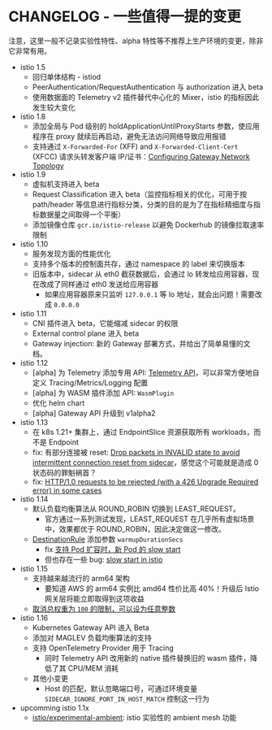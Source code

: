 # CHANGELOG - 一些值得一提的变更

注意，这里一般不记录实验性特性、alpha 特性等不推荐上生产环境的变更，除非它非常有用。

- istio 1.5
  - 回归单体结构 - istiod
  - PeerAuthentication/RequestAuthentication 与 authorization 进入 beta
  - 使用数据面的 Telemetry v2 插件替代中心化的 Mixer，istio 的指标因此发生较大变化
- istio 1.8
  - 添加全局与 Pod 级别的 holdApplicationUntilProxyStarts 参数，使应用程序在 proxy 就续后再启动，避免无法访问网络导致应用报错
  - 支持通过 `X-Forwarded-For` (XFF) and `X-Forwarded-Client-Cert` (XFCC) 请求头转发客户端 IP/证书：[Configuring Gateway Network Topology](https://istio.io/latest/docs/ops/configuration/traffic-management/network-topologies/)
- istio 1.9
  - 虚拟机支持进入 beta
  - Request Classification 进入 beta（监控指标相关的优化，可用于按 path/header 等信息进行指标分类，分类的目的是为了在指标精细度与指标数据量之间取得一个平衡）
  - 添加镜像仓库 `gcr.io/istio-release` 以避免 Dockerhub 的镜像拉取速率限制
- istio 1.10
  - 服务发现方面的性能优化
  - 支持多个版本的控制面共存，通过 namespace 的 label 来切换版本
  - 旧版本中，sidecar 从 eth0 截获数据后，会通过 lo 转发给应用容器，现在改成了同样通过 eth0 发送给应用容器
    - 如果应用容器原来只监听 `127.0.0.1` 等 lo 地址，就会出问题！需要改成 `0.0.0.0`
- istio 1.11
  - CNI 插件进入 beta，它能缩减 sidecar 的权限
  - External control plane 进入 beta
  - Gateway injection: 新的 Gateway 部署方式，并给出了简单易懂的文档。
- istio 1.12
  - [alpha] 为 Telemetry 添加专用 API: [Telemetry API](https://istio.io/latest/docs/reference/config/telemetr)，可以非常方便地自定义 Tracing/Metrics/Logging 配置
  - [alpha] 为 WASM 插件添加 API: `WasmPlugin`
  - 优化 helm chart
  - [alpha] Gateway API 升级到 v1alpha2
- istio 1.13
  - 在 k8s 1.21+ 集群上，通过 EndpointSlice 资源获取所有 workloads，而不是 Endpoint
  - fix: 有部分连接被 reset: [Drop packets in INVALID state to avoid intermittent connection reset from sidecar](https://github.com/istio/istio/pull/36566)，感觉这个可能就是造成 0 状态码的罪魁祸首？
  - fix: [HTTP/1.0 requests to be rejected (with a 426 Upgrade Required error) in some cases](https://github.com/istio/istio/issues/36707)
- istio 1.14
  - 默认负载均衡算法从 ROUND_ROBIN 切换到 LEAST_REQUEST。
    - 官方通过一系列测试发现，LEAST_REQUEST 在几乎所有虚拟场景中，效果都优于 ROUND_ROBIN，因此决定做这一修改。
  - [DestinationRule](https://istio.io/latest/docs/reference/config/networking/destination-rule/#LoadBalancerSettings) 添加参数 `warmupDurationSecs`
    - fix [支持 Pod 扩容时，新 Pod 的 slow start](https://github.com/istio/istio/issues/21228)
    - 但也存在一些 bug: [slow start in istio](https://github.com/istio/istio/issues?q=slow+start)
- istio 1.15
  - 支持越来越流行的 arm64 架构
    - 要知道 AWS 的 arm64 实例比 amd64 性价比高 40%！升级后 Istio 网关层将能立即取得到这项收益
  - [取消总权重为 `100` 的限制，可以设为任意整数](https://github.com/istio/istio/issues/36069)
- istio 1.16
  - Kubernetes Gateway API 进入 Beta
  - 添加对 MAGLEV 负载均衡算法的支持
  - 支持 OpenTelemetry Provider 用于 Tracing
    - 同时 Telemetry API 改用新的 native 插件替换旧的 wasm 插件，降低了其 CPU/MEM 消耗
  - 其他小变更
    - Host 的匹配，默认忽略端口号，可通过环境变量 `SIDECAR_IGNORE_PORT_IN_HOST_MATCH` 控制这一行为
- upcomming istio 1.1x
  - [istio/experimental-ambient](https://github.com/istio/istio/tree/experimental-ambient): istio 实验性的 ambient mesh 功能

